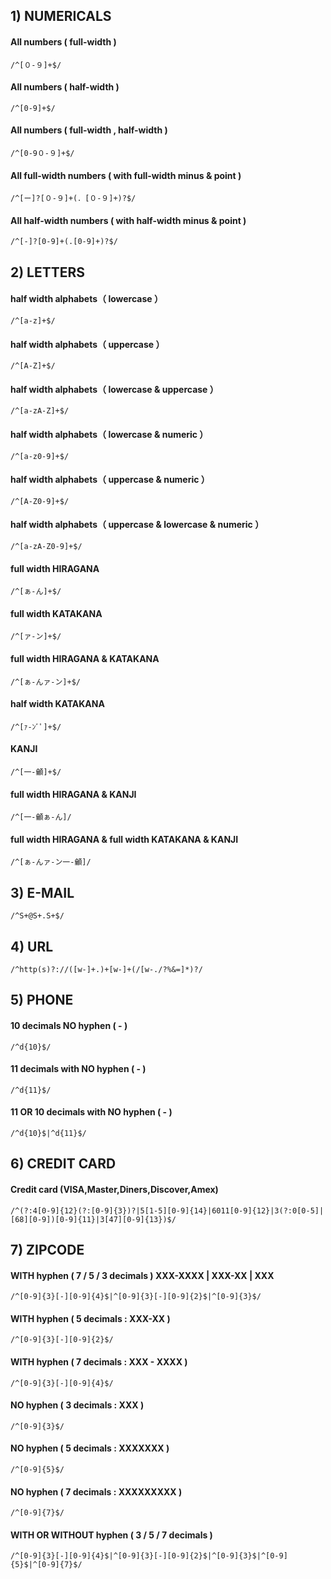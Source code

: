 ## 1) NUMERICALS
#### All numbers ( full-width )
```
/^[０-９]+$/
```

#### All numbers ( half-width )
```
/^[0-9]+$/
```

#### All numbers ( full-width , half-width )
```
/^[0-9０-９]+$/
```

#### All full-width numbers ( with full-width minus & point )
```
/^[ー]?[０-９]+(．[０-９]+)?$/
```

#### All half-width numbers ( with half-width minus & point )
```
/^[-]?[0-9]+(.[0-9]+)?$/
```

## 2) LETTERS
#### half width alphabets（ lowercase ）
```
/^[a-z]+$/
```

#### half width alphabets（ uppercase ）
```
/^[A-Z]+$/
```

#### half width alphabets（ lowercase & uppercase ）
```
/^[a-zA-Z]+$/
```

#### half width alphabets（ lowercase & numeric ）
```
/^[a-z0-9]+$/
```

#### half width alphabets（ uppercase & numeric ）
```
/^[A-Z0-9]+$/
```

#### half width alphabets（ uppercase & lowercase & numeric ）
```
/^[a-zA-Z0-9]+$/
```

#### full width HIRAGANA
```
/^[ぁ-ん]+$/
```

#### full width KATAKANA
```
/^[ァ-ン]+$/
```

#### full width HIRAGANA & KATAKANA
```
/^[ぁ-んァ-ン]+$/
```

#### half width KATAKANA
```
/^[ｧ-ﾝﾞﾟ]+$/
```

#### KANJI
```
/^[一-龥]+$/
```

#### full width HIRAGANA & KANJI
```
/^[一-龥ぁ-ん]/
```

#### full width HIRAGANA & full width KATAKANA & KANJI
```
/^[ぁ-んァ-ン一-龥]/
```

## 3) E-MAIL
```
/^S+@S+.S+$/
```

## 4) URL
```
/^http(s)?://([w-]+.)+[w-]+(/[w-./?%&=]*)?/
```

## 5) PHONE
#### 10 decimals NO hyphen ( - )
```
/^d{10}$/
```

#### 11 decimals with NO hyphen ( - )
```
/^d{11}$/
```

#### 11 OR 10 decimals with NO hyphen ( - )
```
/^d{10}$|^d{11}$/
```

## 6) CREDIT CARD
#### Credit card (VISA,Master,Diners,Discover,Amex)
```
/^(?:4[0-9]{12}(?:[0-9]{3})?|5[1-5][0-9]{14}|6011[0-9]{12}|3(?:0[0-5]|[68][0-9])[0-9]{11}|3[47][0-9]{13})$/
```

## 7) ZIPCODE
#### WITH hyphen ( 7 / 5 / 3 decimals ) XXX-XXXX | XXX-XX | XXX
```
/^[0-9]{3}[-][0-9]{4}$|^[0-9]{3}[-][0-9]{2}$|^[0-9]{3}$/
```

#### WITH hyphen ( 5 decimals : XXX-XX )
```
/^[0-9]{3}[-][0-9]{2}$/
```

#### WITH hyphen ( 7 decimals : XXX - XXXX )
```
/^[0-9]{3}[-][0-9]{4}$/
```

#### NO hyphen ( 3 decimals : XXX )
```
/^[0-9]{3}$/
```

#### NO hyphen ( 5 decimals : XXXXXXX )
```
/^[0-9]{5}$/
```

#### NO hyphen ( 7 decimals : XXXXXXXXX )
```
/^[0-9]{7}$/
```

#### WITH OR WITHOUT hyphen ( 3 / 5 / 7 decimals )
```
/^[0-9]{3}[-][0-9]{4}$|^[0-9]{3}[-][0-9]{2}$|^[0-9]{3}$|^[0-9]{5}$|^[0-9]{7}$/
```
